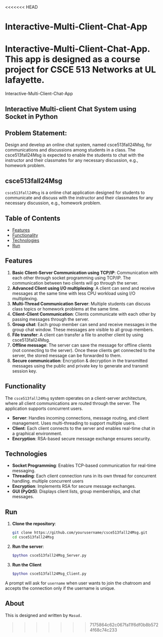 <<<<<<< HEAD
# Interactive-Multi-Client-Chat-App
Interactive-Multi-Client-Chat-App. This app is designed as a course project for CSCE 513 Networks at UL lafayette.
=======
Interactive-Multi-Client-Chat-App

## Interactive Multi-client Chat System using Socket in Python

## Problem Statement:

Design and develop an online chat system, named csce513fall24Msg, for communications and discussions among students in a class. The csce513fall24Msg is expected to enable the students to chat with the instructor and their classmates for any necessary discussion, e.g., homework problem.

## csce513fall24Msg

`csce513fall24Msg` is a online chat application designed for students to communicate and discuss with the instructor and their classmates for any necessary discussion, e.g., homework problem.

## Table of Contents

- [Features](#features)
- [Functionality](#functionality)
- [Technologies](#technologies)
- [Run](#run)

## Features

1. **Basic Client-Server Communication using TCP/IP**: Communication with each other through socket programming using TCP/IP. The communication between two clients will go through the server.
2. **Advanced Client using I/O multiplexing**: A client can send and receive messages at the same time with less CPU workload using I/O multiplexing.
3. **Multi-Thread Communication Server**: Multiple students can discuss class topics or homework problems at the same time.
4. **Client-Client Communication**: Clients communicate with each other by passing messages through the server.
5. **Group chat**: Each group member can send and receive messages in the group chat window. These messages are visible to all group members.
6. **File transfer**: A client can transfer a file to another client by using csce513fall24Msg.
7. **Offline message**: The server can save the message for offline clients (not connecting to the server). Once these clients get connected to the server, the stored message can be forwarded to them.
8. **Secure communication**: Encryption & decryption in the transmitted messages using the public and private key to generate and transmit session key.

## Functionality

The `csce513fall24Msg` system operates on a client-server architecture, where all client communications are routed through the server. The application supports concurrent users.

- **Server**: Handles incoming connections, message routing, and client management. Uses multi-threading to support multiple users.
- **Client**: Each client connects to the server and enables real-time chat in a graphical environment.
- **Encryption**: RSA-based secure message exchange ensures security.

## Technologies

- **Socket Programming**: Enables TCP-based communication for real-time messaging.
- **Threading**: Each client connection runs in its own thread for concurrent handling. multiple concurrent users
- **Encryption**: Implements RSA for secure message exchanges.
- **GUI (PyQt5)**: Displays client lists, group memberships, and chat messages.

## Run

1. **Clone the repository**:
   ```bash
   git clone https://github.com/yourusername/csce513fall24Msg.git
   cd csce513fall24Msg

2. **Run the server**:
   ```bash
   $python csce513fall24Msg_Server.py
   
3. **Run the Client**
   ```bash
   $python csce513fall24Msg_Client.py
A prompt will ask for `username` when user wants to join the chatroom and accepts the connection only if the username is unique.

## About 
This is designed and written by `Masud.`
>>>>>>> 7175864c62c067fa11f6df0b8b5724f68c74c233
